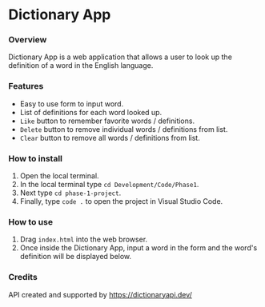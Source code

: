 # Dictionary App

### Overview
Dictionary App is a web application that allows a user to look up the definition of a word in the English language. 

### Features
* Easy to use form to input word.
* List of definitions for each word looked up. 
* `Like` button to remember favorite words / definitions.
* `Delete` button to remove individual words / definitions from list.
* `Clear` button to remove all words / definitions from list. 

### How to install
1. Open the local terminal.
2. In the local terminal type `cd Development/Code/Phase1`.
3. Next type `cd phase-1-project`.
4. Finally, type `code .` to open the project in Visual Studio Code.

### How to use
1. Drag `index.html` into the web browser.
2. Once inside the Dictionary App, input a word in the form and the word's definition will be displayed below. 

### Credits
API created and supported by https://dictionaryapi.dev/
